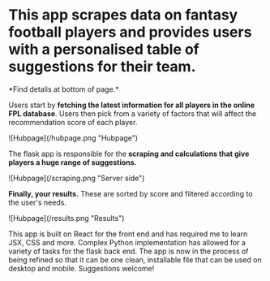 # This app scrapes data on fantasy football players and provides users with a personalised table of suggestions for their team.

<p> *Find detalis at bottom of page.* <p/>



Users start by **fetching the latest information for all players in the online FPL database**. Users then pick from a variety of factors that will affect the recommendation score of each player.
<p> ![Hubpage](/hubpage.png "Hubpage") <p/>



The flask app is responsible for the **scraping and calculations that give players a huge range of suggestions.**
<p> ![Hubpage](/scraping.png "Server side") <p/>



**Finally, your results.** These are sorted by score and filtered according to the user's needs.
<p> ![Hubpage](/results.png "Results") <p/>



This app is built on React  for the front end and has required me to learn JSX, CSS and more.
Complex Python implementation has allowed for a variety of tasks for the flask back end.
The app is now in the process of being refined so that it can be one clean, installable file that can be used on desktop and mobile.
Suggestions welcome!
